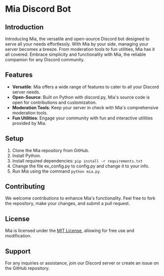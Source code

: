 # Mia Discord Bot

## Introduction
Introducing Mia, the versatile and open-source Discord bot designed to serve all your needs effortlessly. With Mia by your side, managing your server becomes a breeze. From moderation tools to fun utilities, Mia has it all covered. Embrace simplicity and functionality with Mia, the reliable companion for any Discord community.

## Features
- **Versatile**: Mia offers a wide range of features to cater to all your Discord server needs.
- **Open-Source**: Built on Python with discord.py, Mia's source code is open for contributions and customization.
- **Moderation Tools**: Keep your server in check with Mia's comprehensive moderation tools.
- **Fun Utilities**: Engage your community with fun and interactive utilities provided by Mia.

## Setup
1. Clone the Mia repository from GitHub.
2. Install Python.
3. Install required dependencies: `pip install -r requirements.txt`
3. Change the file ex_config.py to config.py and change it to your info.
4. Run Mia using the command `python mia.py`.

## Contributing
We welcome contributions to enhance Mia's functionality. Feel free to fork the repository, make your changes, and submit a pull request.

## License
Mia is licensed under the [MIT License](https://opensource.org/licenses/MIT), allowing for free use and modification.

## Support
For any inquiries or assistance, join our Discord server or create an issue on the GitHub repository.

